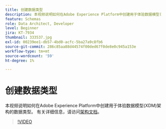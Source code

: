 ```yaml
---
title: 创建数据类型
description: 本视频说明如何在Adobe Experience Platform中创建用于体验数据模型(XDM)架构的数据类型。
feature: Schemas
role: Data Architect, Developer
level: Beginner
jira: KT-7934
thumbnail: 333537.jpg
exl-id: 00239ee1-db57-4bd0-acfc-5ba27a9c8fb6
source-git-commit: 286c85aa88d44574f00ded67f0de8e0c945a153e
workflow-type: tm+mt
source-wordcount: '59'
ht-degree: 1%

---
```


# 创建数据类型

本视频说明如何在Adobe Experience Platform中创建用于体验数据模型(XDM)架构的数据类型。 有关详细信息，请访问[架构文档](https://experienceleague.adobe.com/docs/experience-platform/xdm/home.html?lang=zh-Hans)。

>[!VIDEO](https://video.tv.adobe.com/v/333537?learn=on&enablevpops)
